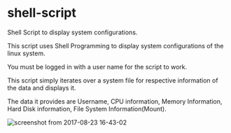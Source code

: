 # shell-script
Shell Script to display system configurations.

This script uses Shell Programming to display system configurations of the linux system.

You must be logged in with a user name for the script to work.

This script simply iterates over a system file for respective information of the data and displays it.

The data it provides are Username, CPU information, Memory Information, Hard Disk information, File System Information(Mount).

![screenshot from 2017-08-23 16-43-02](https://user-images.githubusercontent.com/13716214/31818675-c8d34ef6-b5b6-11e7-8c50-7e2520f99a1f.png)
